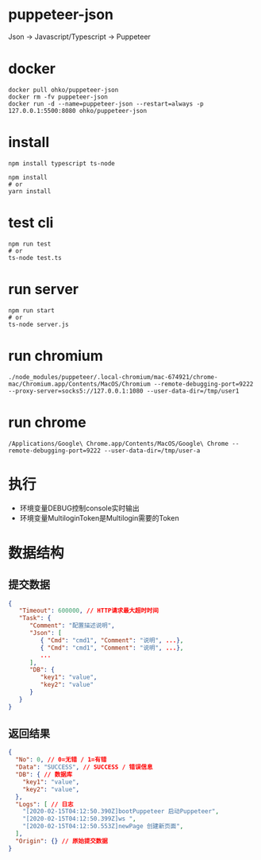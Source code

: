 # puppeteer-json
Json -> Javascript/Typescript -> Puppeteer

# docker
```
docker pull ohko/puppeteer-json
docker rm -fv puppeteer-json
docker run -d --name=puppeteer-json --restart=always -p 127.0.0.1:5500:8080 ohko/puppeteer-json
```

# install
```
npm install typescript ts-node

npm install
# or 
yarn install
```

# test cli
```
npm run test
# or
ts-node test.ts
```

# run server
```
npm run start
# or
ts-node server.js
```

# run chromium
```
./node_modules/puppeteer/.local-chromium/mac-674921/chrome-mac/Chromium.app/Contents/MacOS/Chromium --remote-debugging-port=9222 --proxy-server=socks5://127.0.0.1:1080 --user-data-dir=/tmp/user1
```

# run chrome
```
/Applications/Google\ Chrome.app/Contents/MacOS/Google\ Chrome --remote-debugging-port=9222 --user-data-dir=/tmp/user-a
```

# 执行
- 环境变量DEBUG控制console实时输出
- 环境变量MultiloginToken是Multilogin需要的Token

# 数据结构

## 提交数据
```json
{
   "Timeout": 600000, // HTTP请求最大超时时间
   "Task": {
      "Comment": "配置描述说明",
      "Json": [
         { "Cmd": "cmd1", "Comment": "说明", ...},
         { "Cmd": "cmd1", "Comment": "说明", ...},
         ...
      ],
      "DB": {
         "key1": "value",
         "key2": "value"
      }
   }
}
```

## 返回结果
```json
{
  "No": 0, // 0=无错 / 1=有错
  "Data": "SUCCESS", // SUCCESS / 错误信息
  "DB": { // 数据库
    "key1": "value",
    "key2": "value",
  },
  "Logs": [ // 日志
    "[2020-02-15T04:12:50.390Z]bootPuppeteer 启动Puppeteer",
    "[2020-02-15T04:12:50.399Z]ws ",
    "[2020-02-15T04:12:50.553Z]newPage 创建新页面",
  ],
  "Origin": {} // 原始提交数据
}
```